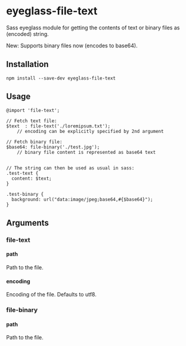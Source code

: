 # eyeglass-file-text

Sass eyeglass module for getting the contents of text or binary files as (encoded) string.


New: Supports binary files now (encodes to base64).



Installation
------------
````
npm install --save-dev eyeglass-file-text
````


Usage
-----
````
@import 'file-text';

// Fetch text file:
$text  : file-text('./loremipsum.txt');
    // encoding can be explicitly specified by 2nd argument

// Fetch binary file:
$base64: file-binary('./test.jpg');
    // binary file content is represented as base64 text


// The string can then be used as usual in sass:
.test-text {
  content: $text;
}

.test-binary {
  background: url("data:image/jpeg;base64,#{$base64}");
}
````


Arguments
---------
### file-text
#### path
Path to the file.

#### encoding
Encoding of the file.
Defaults to utf8.


### file-binary
#### path
Path to the file.

